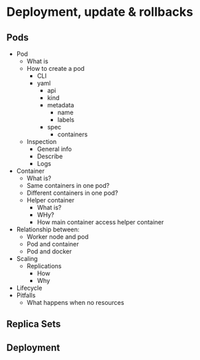 # Deployment, update & rollbacks

## Pods
- Pod
  - What is
  - How to create a pod
    - CLI
    - yaml
      - api
      - kind
      - metadata
        - name
        - labels
      - spec
        - containers
  - Inspection
    - General info
    - Describe
    - Logs
- Container
  - What is?
  - Same containers in one pod?
  - Different containers in one pod?
  - Helper container
    - What is?
    - WHy?
    - How main container access helper container
- Relationship between:
  - Worker node and pod
  - Pod and container
  - Pod and docker
- Scaling
  - Replications
    - How
    - Why
- Lifecycle
- Pitfalls
  - What happens when no resources
## Replica Sets
## Deployment